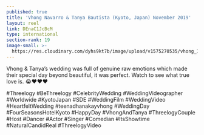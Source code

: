 ```yaml
---
published: true
title: 'Vhong Navarro & Tanya Bautista (Kyoto, Japan) November 2019'
layout: reel
link: DEnaC1JcBcM
type: international
section-rank: 19
image-small: >-
  https://res.cloudinary.com/dyhs9kt7b/image/upload/v1575270535/vhong_10a-01a-01-02.jpg
---
```

Vhong & Tanya’s wedding was full of genuine raw emotions which made their special day beyond beautiful, it was perfect. Watch to see what true love is. 😭❤️❤️❤️     

#Threelogy #BeThreelogy #CelebrityWedding #WeddingVideographer #Worldwide #KyotoJapan #SDE #WeddingFilm #WeddingVideo #HeartfeltWedding #teenadhanakayvhong #WeddingDay #FourSeasonsHotelKyoto #HappyDay #VhongAndTanya #ThreelogyCouple #Host #Dancer #Actor #Singer #Comedian #ItsShowtime #NaturalCandidReal #ThreelogyVideo
